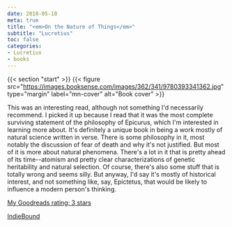 ```yaml
---
date: 2018-05-18
meta: true
title: "<em>On the Nature of Things</em>"
subtitle: "Lucretius"
toc: false
categories:
- Lucretius
- books
---
```


{{< section "start" >}}
{{< figure src="https://images.booksense.com/images/362/341/9780393341362.jpg" type="margin" label="mn-cover" alt="Book cover" >}}

This was an interesting read, although not something I'd necessarily recommend. I picked it up because I read that it was the most complete surviving statement of the philosophy of Epicurus, which I'm interested in learning more about. It's definitely a unique book in being a work mostly of natural science written in verse. There is some philosophy in it, most notably the discussion of fear of death and why it's not justified. But most of it is more about natural phenomena. There's a lot in it that is pretty ahead of its time--atomism and pretty clear characterizations of genetic heritability and natural selection. Of course, there's also some stuff that is totally wrong and seems silly. But anyway, I'd say it's mostly of historical interest, and not something like, say, Epictetus, that would be likely to influence a modern person's thinking.

[My Goodreads rating: 3 stars](https://www.goodreads.com/review/show/2381235704)  

[IndieBound](https://www.indiebound.org/book/9780393341362)

